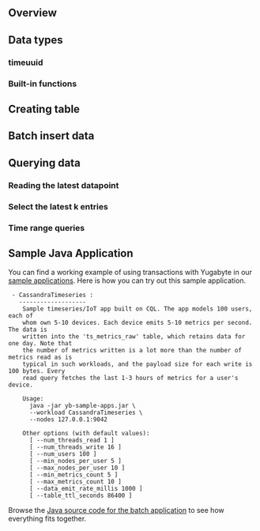 

## Overview

## Data types

### timeuuid

### Built-in functions

## Creating table

## Batch insert data

## Querying data

### Reading the latest datapoint

### Select the latest k entries

### Time range queries

## Sample Java Application

You can find a working example of using transactions with Yugabyte in our [sample applications](../../../quick-start/run-sample-apps/). Here is how you can try out this sample application.

```
 - CassandraTimeseries :
   -------------------
    Sample timeseries/IoT app built on CQL. The app models 100 users, each of
    whom own 5-10 devices. Each device emits 5-10 metrics per second. The data is
    written into the 'ts_metrics_raw' table, which retains data for one day. Note that
    the number of metrics written is a lot more than the number of metrics read as is
    typical in such workloads, and the payload size for each write is 100 bytes. Every
    read query fetches the last 1-3 hours of metrics for a user's device.

    Usage:
      java -jar yb-sample-apps.jar \
      --workload CassandraTimeseries \
      --nodes 127.0.0.1:9042

    Other options (with default values):
      [ --num_threads_read 1 ]
      [ --num_threads_write 16 ]
      [ --num_users 100 ]
      [ --min_nodes_per_user 5 ]
      [ --max_nodes_per_user 10 ]
      [ --min_metrics_count 5 ]
      [ --max_metrics_count 10 ]
      [ --data_emit_rate_millis 1000 ]
      [ --table_ttl_seconds 86400 ]
```


Browse the [Java source code for the batch application](https://github.com/yugabyte/yugabyte-db/blob/master/java/yb-loadtester/src/main/java/com/yugabyte/sample/apps/CassandraTimeseries.java) to see how everything fits together.
